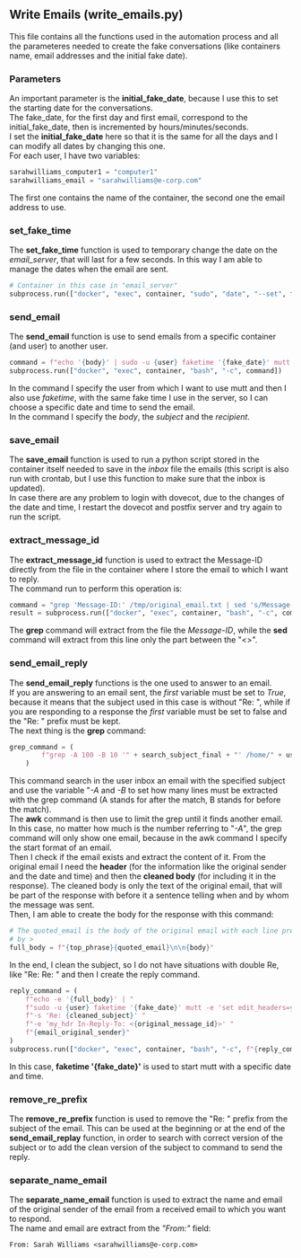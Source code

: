 ## Write Emails (write_emails.py)
This file contains all the functions used in the automation process and all the parameteres needed to create the fake conversations (like containers name, email addresses and the initial fake date).

### Parameters
An important parameter is the **initial_fake_date**, because I use this to set the starting date for the conversations. \
The fake_date, for the first day and first email, correspond to the initial_fake_date, then is incremented by hours/minutes/seconds.\
I set the **initial_fake_date** here so that it is the same for all the days and I can modify all dates by changing this one.\
For each user, I have two variables:
```py
sarahwilliams_computer1 = "computer1"
sarahwilliams_email = "sarahwilliams@e-corp.com"
```
The first one contains the name of the container, the second one the email address to use.

### set_fake_time
The **set_fake_time** function is used to temporary change the date on the *email_server*, that will last for a few seconds. In this way I am able to manage the dates when the email are sent.
```py
# Container in this case in "email_server"
subprocess.run(["docker", "exec", container, "sudo", "date", "--set", fake_date])
```

### send_email
The **send_email** function is use to send emails from a specific container (and user) to another user.
```py
command = f"echo '{body}' | sudo -u {user} faketime '{fake_date}' mutt -s '{subject}' {recipient}"
subprocess.run(["docker", "exec", container, "bash", "-c", command])
```
In the command I specify the user from which I want to use mutt and then I also use *faketime*, with the same fake time I use in the server, so I can choose a specific date and time to send the email.\
In the command I specify the *body*, the *subject* and the *recipient*.

### save_email
The **save_email** function is used to run a python script stored in the container itself needed to save in the *inbox* file the emails (this script is also run with crontab, but I use this function to make sure that the inbox is updated).\
In case there are any problem to login with dovecot, due to the changes of the date and time, I restart the dovecot and postfix server and try again to run the script.

### extract_message_id
The **extract_message_id** function is used to extract the Message-ID directly from the file in the container where I store the email to which I want to reply.\
The command run to perform this operation is:
```py
command = "grep 'Message-ID:' /tmp/original_email.txt | sed 's/Message-ID: //;s/<//;s/>//'"
result = subprocess.run(["docker", "exec", container, "bash", "-c", command], capture_output=True, text=True)
```
The **grep** command will extract from the file the *Message-ID*, while the **sed** command will extract from this line only the part between the "<>".

### send_email_reply
The **send_email_reply** functions is the one used to answer to an email. \
If you are answering to an email sent, the *first* variable must be set to *True*, because it means that the subject used in this case is without "Re: ", while if you are responding to a response the *first* variable must be set to false and the "Re: " prefix must be kept. \
The next thing is the **grep** command:
```py
grep_command = (
        f"grep -A 100 -B 10 '" + search_subject_final + "' /home/" + user + "/inbox | awk '/^From [^<]+ <[^>]+> ./ && NR!=1{exit} {print}' > /tmp/original_email.txt"
    )
```
This command search in the user inbox an email with the specified subject and use the variable "*-A* and *-B* to set how many lines must be extracted with the grep command (A stands for after the match, B stands for before the match).\
The **awk** command is then use to limit the grep until it finds another email. In this case, no matter how much is the number referring to "*-A*", the grep command will only show one email, because in the awk command I specify the start format of an email.\
Then I check if the email exists and extract the content of it. From the original email I need the **header** (for the information like the original sender and the date and time) and then the **cleaned body** (for including it in the response). The cleaned body is only the text of the original email, that will be part of the response with before it a sentence telling when and by whom the message was sent.\
Then, I am able to create the body for the response with this command:
```py
# The quoted_email is the body of the original email with each line preceded
# by >
full_body = f"{top_phrase}{quoted_email}\n\n{body}"
```
In the end, I clean the subject, so I do not have situations with double Re, like "Re: Re: " and then I create the reply command.
```py
reply_command = (
    f"echo -e '{full_body}' | "
    f"sudo -u {user} faketime '{fake_date}' mutt -e 'set edit_headers=yes' "
    f"-s 'Re: {cleaned_subject}' "
    f"-e 'my_hdr In-Reply-To: <{original_message_id}>' "
    f"{email_original_sender}"
)
subprocess.run(["docker", "exec", container, "bash", "-c", f"{reply_command}"])
```
In this case, **faketime '{fake_date}'** is used to start mutt with a specific date and time.

### remove_re_prefix
The **remove_re_prefix** function is used to remove the "Re: " prefix from the subject of the email. This can be used at the beginning or at the end of the **send_email_replay** function, in order to search with correct version of the subject or to add the clean version of the subject to command to send the reply.

### separate_name_email
The **separate_name_email** function is used to extract the name and email of the original sender of the email from a received email to which you want to respond.\
The name and email are extract from the *"From:"* field:
```
From: Sarah Williams <sarahwilliams@e-corp.com>
```
